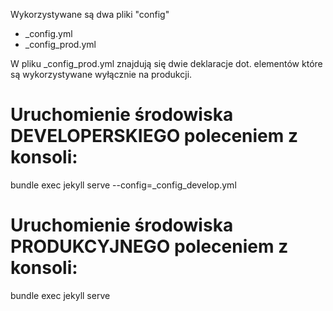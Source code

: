Wykorzystywane są dwa pliki "config"
- _config.yml
- _config_prod.yml

W pliku _config_prod.yml znajdują się dwie deklaracje dot. elementów
które są wykorzystywane wyłącznie na produkcji.

# Uruchomienie środowiska DEVELOPERSKIEGO poleceniem z konsoli:
bundle exec jekyll serve --config=_config_develop.yml

# Uruchomienie środowiska PRODUKCYJNEGO poleceniem z konsoli:
bundle exec jekyll serve